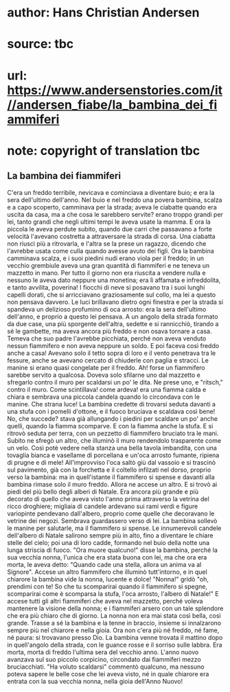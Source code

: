 # author: Hans Christian Andersen
# source: tbc
# url: https://www.andersenstories.com/it//andersen_fiabe/la_bambina_dei_fiammiferi
# note: copyright of translation tbc

## La bambina dei fiammiferi 

C'era un freddo terribile, nevicava e cominciava a diventare buio; e
era la sera dell'ultimo dell'anno. Nel buio e nel freddo una povera
bambina, scalza e a capo scoperto, camminava per la strada; aveva le
ciabatte quando era uscita da casa, ma a che cosa le sarebbero servite?
erano troppo grandi per lei, tanto grandi che negli ultimi tempi le
aveva usate la mamma. E ora la piccola le aveva perdute subito, quando
due carri che passavano a forte velocità l'avevano costretta a
attraversare la strada di corsa. Una ciabatta non riuscì più a
ritrovarla, e l'altra se la prese un ragazzo, dicendo che l'avrebbe
usata come culla quando avesse avuto dei figli.
Ora la bambina camminava scalza, e i suoi piedini nudi erano viola per
il freddo; in un vecchio grembiule aveva una gran quantità di fiammiferi
e ne teneva un mazzetto in mano. Per tutto il giorno non era riuscita a
vendere nulla e nessuno le aveva dato neppure una monetina; era lì
affamata e infreddolita, e tanto avvilita, poverina!
I fiocchi di neve si posavano tra i suoi lunghi capelli dorati, che si
arricciavano graziosamente sul collo, ma lei a questo non pensava
davvero. Le luci brillavano dietro ogni finestra e per la strada si
spandeva un delizioso profumino di oca arrosto: era la sera dell'ultimo
dell'anno, e proprio a questo lei pensava.
A un angolo della strada formato da due case, una più sporgente
dell'altra, sedette e si rannicchiò, tirando a sé le gambette, ma aveva
ancora più freddo e non osava tornare a casa. Temeva che suo padre
l'avrebbe picchiata, perché non aveva venduto nessun fiammifero e non
aveva neppure un soldo.
E poi faceva così freddo anche a casa! Avevano solo il tetto sopra di
loro e il vento penetrava tra le fessure, anche se avevano cercato di
chiuderle con paglia e stracci.
Le manine si erano quasi congelate per il freddo. Ah! forse un
fiammifero sarebbe servito a qualcosa. Doveva solo sfilarne uno dal
mazzetto e sfregarlo contro il muro per scaldarsi un po' le dita.
Ne prese uno, e "ritsch," contro il muro. Come scintillava! come
ardeva! era una fiamma calda e chiara e sembrava una piccola candela
quando lo circondava con le manine. Che strana luce! La bambina credette
di trovarsi seduta davanti a una stufa con i pomelli d'ottone, e il
fuoco bruciava e scaldava così bene! No, che succede? stava già
allungando i piedini per scaldare un po' anche quelli, quando la fiamma
scomparve. E con la fiamma anche la stufa.
E si ritrovò seduta per terra, con un pezzetto di fiammifero bruciato
tra le mani.
Subito ne sfregò un altro, che illuminò il muro rendendolo trasparente
come un velo. Così potè vedere nella stanza una bella tavola imbandita,
con una tovaglia bianca e vasellame di porcellana e un'oca arrosto
fumante, ripiena di prugne e di mele! All'improvviso l'oca saltò giù
dal vassoio e si trascinò sul pavimento, già con la forchetta e il
coltello infilzati nel dorso, proprio verso la bambina: ma in
quell'istante il fiammifero si spense e davanti alla bambina rimase
solo il muro freddo. Allora ne accese un altro. E si trovò ai piedi del
più bello degli alberi di Natale. Era ancora più grande e più decorato
di quello che aveva visto l'anno prima attraverso la vetrina del ricco
droghiere; migliaia di candele ardevano sui rami verdi e figure
variopinte pendevano dall'albero, proprio come quelle che decoravano le
vetrine dei negozi.
Sembrava guardassero verso di lei. La bambina sollevò le manine per
salutarle, ma il fiammifero si spense. Le innumerevoli candele
dell'albero di Natale salirono sempre più in alto, fino a diventare le
chiare stelle del cielo; poi una di loro cadde, formando nel buio della
notte una lunga striscia di fuoco. "Ora muore qualcuno!" disse la
bambina, perché la sua vecchia nonna, l'unica che era stata buona con
lei, ma che ora era morta, le aveva detto: "Quando cade una stella,
allora un anima va al Signore".
Accese un altro fiammifero che illuminò tutt'intorno, e in quel
chiarore la bambina vide la nonna, lucente e dolce!
"Nonna!" gridò "oh, prendimi con te! So che tu scomparirai quando il
fiammifero si spegne, scomparirai come è scomparsa la stufa, l'oca
arrosto, l'albero di Natale!"
E accese tutti gli altri fiammiferi che aveva nel mazzetto, perché
voleva mantenere la visione della nonna; e i fiammiferi arsero con un
tale splendore che era più chiaro che di giorno.
La nonna non era mai stata così bella, così grande. Trasse a sé la
bambina e la tenne in braccio, insieme si innalzarono sempre più nel
chiarore e nella gioia. Ora non c'era più né freddo, né fame, né paura:
si trovavano presso Dio.
La bambina venne trovata il mattino dopo in quell'angolo della strada,
con le guance rosse e il sorriso sulle labbra. Era morta, morta di
freddo l'ultima sera del vecchio anno. L'anno nuovo avanzava sul suo
piccolo corpicino, circondato dai fiammiferi mezzo bruciacchiati.
"Ha voluto scaldarsi" commentò qualcuno, ma nessuno poteva sapere le
belle cose che lei aveva visto, né in quale chiarore era entrata con la
sua vecchia nonna, nella gioia dell'Anno Nuovo!
